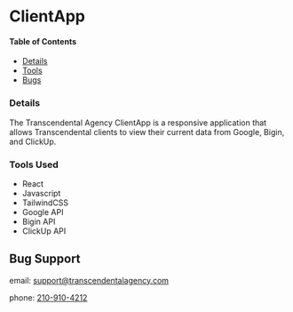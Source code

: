 # ClientApp

#### Table of Contents
- [Details](#details)
- [Tools](#tools-used)
- [Bugs](#bug-support)


### Details
The Transcendental Agency ClientApp is a responsive application that allows Transcendental clients to view their current data from Google, Bigin, and ClickUp.

### Tools Used
* React
* Javascript
* TailwindCSS
* Google API
* Bigin API
* ClickUp API

## Bug Support
email: support@transcendentalagency.com

phone: [210-910-4212](tel:+12109104212)

